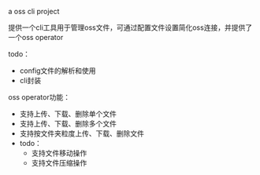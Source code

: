 a oss cli project

提供一个cli工具用于管理oss文件，可通过配置文件设置简化oss连接，并提供了一个oss operator

todo：
  - config文件的解析和使用
  - cli封装

oss operator功能：
  - 支持上传、下载、删除单个文件
  - 支持上传、下载、删除多个文件
  - 支持按文件夹粒度上传、下载、删除文件
  - todo：
    - 支持文件移动操作
    - 支持文件压缩操作
